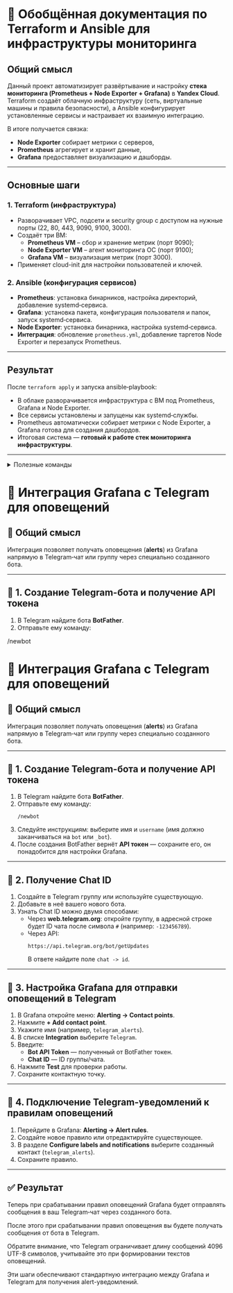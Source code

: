 # 📘 Обобщённая документация по Terraform и Ansible для инфраструктуры мониторинга  

## Общий смысл  
Данный проект автоматизирует развёртывание и настройку **стека мониторинга (Prometheus + Node Exporter + Grafana)** в **Yandex Cloud**.  
Terraform создаёт облачную инфраструктуру (сеть, виртуальные машины и правила безопасности), а Ansible конфигурирует установленные сервисы и настраивает их взаимную интеграцию.  

В итоге получается связка:  
- **Node Exporter** собирает метрики с серверов,  
- **Prometheus** агрегирует и хранит данные,  
- **Grafana** предоставляет визуализацию и дашборды.  

***

## Основные шаги

### 1. Terraform (инфраструктура)
- Разворачивает VPC, подсети и security group с доступом на нужные порты (22, 80, 443, 9090, 9100, 3000).  
- Создаёт три ВМ:  
  - **Prometheus VM** – сбор и хранение метрик (порт 9090);  
  - **Node Exporter VM** – агент мониторинга ОС (порт 9100);  
  - **Grafana VM** – визуализация метрик (порт 3000).  
- Применяет cloud-init для настройки пользователей и ключей.  

### 2. Ansible (конфигурация сервисов)
- **Prometheus**: установка бинарников, настройка директорий, добавление systemd‑сервиса.  
- **Grafana**: установка пакета, конфигурация пользователя и папок, запуск systemd‑сервиса.  
- **Node Exporter**: установка бинарника, настройка systemd‑сервиса.  
- **Интеграция**: обновление `prometheus.yml`, добавление таргетов Node Exporter и перезапуск Prometheus.  

***

## Результат
После `terraform apply` и запуска ansible‑playbook:  
- В облаке разворачивается инфраструктура с ВМ под Prometheus, Grafana и Node Exporter.  
- Все сервисы установлены и запущены как systemd‑службы.  
- Prometheus автоматически собирает метрики с Node Exporter, а Grafana готова для создания дашбордов.  
- Итоговая система — **готовый к работе стек мониторинга инфраструктуры**.  

***

<details>
  <summary>Полезные команды</summary>


`cd /mnt/c/Users/rlyst/Netology/10-monitoring-03-grafana/terraform`

`terraform apply -auto-approve`

`ansible-playbook -i /mnt/c/Users/rlyst/Netology/10-monitoring-03-grafana/ansible/inventories/hosts.yml /mnt/c/Users/rlyst/Netology/10-monitoring-03-grafana/ansible/install-prometheus.yml`

`ansible-playbook -i /mnt/c/Users/rlyst/Netology/10-monitoring-03-grafana/ansible/inventories/hosts.yml /mnt/c/Users/rlyst/Netology/10-monitoring-03-grafana/ansible/install-grafana.yml`

`ansible-playbook -i /mnt/c/Users/rlyst/Netology/10-monitoring-03-grafana/ansible/inventories/hosts.yml /mnt/c/Users/rlyst/Netology/10-monitoring-03-grafana/ansible/install-node-exporter.yml`

`ansible-playbook -i /mnt/c/Users/rlyst/Netology/10-monitoring-03-grafana/ansible/inventories/hosts.yml /mnt/c/Users/rlyst/Netology/10-monitoring-03-grafana/ansible/connected-node-exporter.yml`

утилизация CPU для nodeexporter (в процентах, 100-idle);

`100 * (1 - avg(rate(node_cpu_seconds_total{mode="idle"}[5m])) by (instance))`

CPULA 1/5/15;

`node_load1` 

`node_load5` 

`node_load15`

количество свободной оперативной памяти;

`node_memory_MemAvailable_bytes / 1024 / 1024`

количество места на файловой системе.

`node_filesystem_free_bytes{mountpoint="/", fstype!~"tmpfs|overlay"} / 1024 / 1024 / 1024`

</details>

# 📘 Интеграция Grafana с Telegram для оповещений

## 🚀 Общий смысл
Интеграция позволяет получать оповещения (**alerts**) из Grafana напрямую в Telegram‑чат или группу через специально созданного бота.  

---

## 🔹 1. Создание Telegram-бота и получение API токена
1. В Telegram найдите бота **BotFather**.  
2. Отправьте ему команду:  

/newbot

# 📘 Интеграция Grafana с Telegram для оповещений

## 🚀 Общий смысл
Интеграция позволяет получать оповещения (**alerts**) из Grafana напрямую в Telegram‑чат или группу через специально созданного бота.  

---

## 🔹 1. Создание Telegram-бота и получение API токена
1. В Telegram найдите бота **BotFather**.  
2. Отправьте ему команду:  
   ```
   /newbot
   ```
3. Следуйте инструкциям: выберите имя и `username` (имя должно заканчиваться на `bot` или `_bot`).  
4. После создания BotFather вернёт **API токен** — сохраните его, он понадобится для настройки Grafana.  

---

## 🔹 2. Получение Chat ID
1. Создайте в Telegram группу или используйте существующую.  
2. Добавьте в неё вашего нового бота.  
3. Узнать Chat ID можно двумя способами:  
   - Через **web.telegram.org**: откройте группу, в адресной строке будет ID чата после символа `#` (например: `-123456789`).  
   - Через API:  
     ```
     https://api.telegram.org/bot/getUpdates
     ```
     В ответе найдите поле `chat -> id`.  

---

## 🔹 3. Настройка Grafana для отправки оповещений в Telegram
1. В Grafana откройте меню: **Alerting → Contact points**.  
2. Нажмите **+ Add contact point**.  
3. Укажите имя (например, `telegram_alerts`).  
4. В списке **Integration** выберите `Telegram`.  
5. Введите:  
   - **Bot API Token** — полученный от BotFather токен.  
   - **Chat ID** — ID группы/чата.  
6. Нажмите **Test** для проверки работы.  
7. Сохраните контактную точку.  

---

## 🔹 4. Подключение Telegram-уведомлений к правилам оповещений
1. Перейдите в Grafana: **Alerting → Alert rules**.  
2. Создайте новое правило или отредактируйте существующее.  
3. В разделе **Configure labels and notifications** выберите созданный контакт (`telegram_alerts`).  
4. Сохраните правило.  

---

## ✅ Результат
Теперь при срабатывании правил оповещений Grafana будет отправлять сообщения в ваш Telegram‑чат через созданного бота.  

После этого при срабатывании правил оповещения вы будете получать сообщения от бота в Telegram. 

Обратите внимание, что Telegram ограничивает длину сообщений 4096 UTF-8 символов, учитывайте это при формировании текстов оповещений.

Эти шаги обеспечивают стандартную интеграцию между Grafana и Telegram для получения alert-уведомлений.
